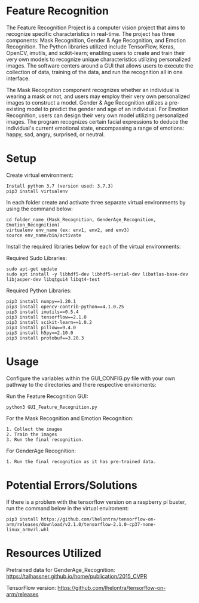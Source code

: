 # Feature Recognition
The Feature Recognition Project is a computer vision project that aims to recognize specific characteristics in real-time. The project has three components: Mask Recognition, Gender & Age Recognition, and Emotion Recognition. The Python libraries utilized include TensorFlow, Keras, OpenCV, imutils, and scikit-learn; enabling users to create and train their very own models to recognize unique characteristics utilizing personalized images. The software centers around a GUI that allows users to execute the collection of data, training of the data, and run the recognition all in one interface.

The Mask Recognition component recognizes whether an individual is wearing a mask or not, and users may employ their very own personalized images to construct a model. Gender & Age Recognition utilizes a pre-existing model to predict the gender and age of an individual. For Emotion Recognition, users can design their very own model utilizing personalized images. The program recognizes certain facial expressions to deduce the individual's current emotional state, encompassing a range of emotions: happy, sad, angry, surprised, or neutral.

# Setup
Create virtual environment:
```
Install python 3.7 (version used: 3.7.3)
pip3 install virtualenv
```
In each folder create and activate three separate virtual environments by using the command below:

```
cd folder_name (Mask_Recognition, GenderAge_Recognition, Emotion_Recognition)
virtualenv env_name (ex: env1, env2, and env3)
source env_name/bin/activate
```
Install the required libraries below for each of the virtual environments:

Required Sudo Libraries:
```
sudo apt-get update
sudo apt install -y libhdf5-dev libhdf5-serial-dev libatlas-base-dev libjasper-dev libqtgui4 libqt4-test
```
Required Python Libraries:
```
pip3 install numpy==1.20.1 
pip3 install opencv-contrib-python==4.1.0.25
pip3 install imutils==0.5.4
pip3 install tensorflow==2.1.0
pip3 install scikit-learn==1.0.2
pip3 install pillow==9.4.0
pip3 install h5py==2.10.0
pip3 install protobuf==3.20.3
```

# Usage
Configure the variables within the GUI_CONFIG.py file with your own pathway to the directories and there respective enviroments:

Run the Feature Recognition GUI:
```
python3 GUI_Feature_Recognition.py
```
For the Mask Recognition and Emotion Recognition:
```
1. Collect the images
2. Train the images
3. Run the final recognition. 
```
For GenderAge Recognition:
```
1. Run the final recognition as it has pre-trained data.
```


# Potential Errors/Solutions
If there is a problem with the tensorflow version on a raspberry pi buster, run the command below in the virtual enviroment:

```
pip3 install https://github.com/lhelontra/tensorflow-on-arm/releases/download/v2.1.0/tensorflow-2.1.0-cp37-none-linux_armv7l.whl 
```

# Resources Utilized
Pretrained data for GenderAge_Recognition: 
https://talhassner.github.io/home/publication/2015_CVPR 

TensorFlow version:
https://github.com/lhelontra/tensorflow-on-arm/releases 
